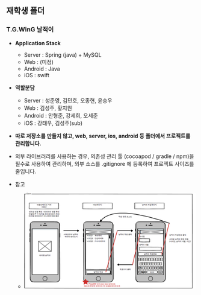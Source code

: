 ## 재학생 폴더

### T.G.WinG 날적이


- **Application Stack**
    - Server : Spring (java) + MySQL
    - Web : (미정)
    - Android : Java
    - iOS : swift

- **역할분담**
    - Server : 성준영, 김민호, 오종현, 윤승우
    - Web : 김성주, 황지원
    - Android : 안형준, 강세희, 오세준
    - iOS : 강태우, 김성주(sub)

- **따로 저장소를 만들지 않고, web, server, ios, android 등 폴더에서 프로젝트를 관리합니다.**


- 외부 라이브러리를 사용하는 경우, 의존성 관리 툴 (cocoapod / gradle / npm)을 필수로 사용하여 관리하며, 외부 소스를 .gitignore 에 등록하여 프로젝트 사이즈를 줄입니다.

- 참고
    - ![클라이언트 목업](./client_mockup.png)
